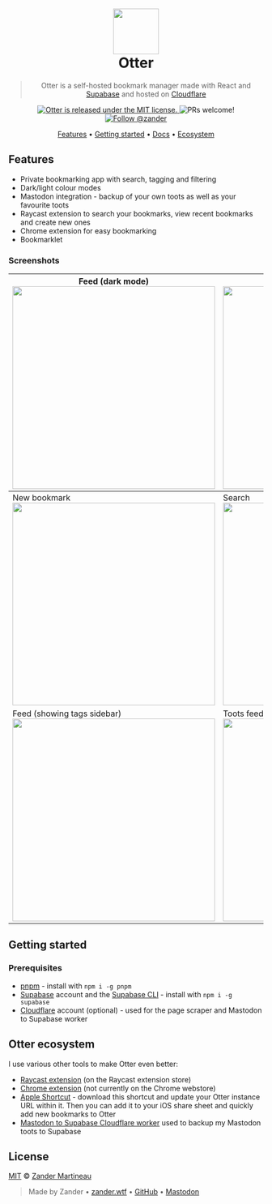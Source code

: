 <div align="center">

  <h1><img
        src="https://raw.githubusercontent.com/mrmartineau/Otter/main/public/otter-logo.svg"
        width="90"
        height="90"
      /><br/>Otter</h1>

> Otter is a self-hosted bookmark manager made with React and [Supabase](https://supabase.com) and hosted on [Cloudflare](https://cloudflare.com)

  <p>
    <a
      href="https://github.com/MrMartineau/Otter/blob/master/LICENSE"
    >
      <img
        src="https://img.shields.io/badge/license-MIT-blue.svg"
        alt="Otter is released under the MIT license."
      />
    </a>
    <img
      src="https://img.shields.io/badge/PRs-welcome-brightgreen.svg"
      alt="PRs welcome!"
    />
    <a href="https://main.elk.zone/toot.cafe/@zander">
      <img src="https://img.shields.io/mastodon/follow/90758?domain=https%3A%2F%2Ftoot.cafe" alt="Follow @zander" />
    </a>
  </p>

  <p>
    <a href="#features">Features</a> •
    <a href="#getting-started">Getting started</a> •
    <a href="#docs">Docs</a> •
    <a href="#otter-ecosystem">Ecosystem</a>
  </p>
</div>

## Features

- Private bookmarking app with search, tagging and filtering
- Dark/light colour modes
- Mastodon integration - backup of your own toots as well as your favourite toots
- Raycast extension to search your bookmarks, view recent bookmarks and create new ones
- Chrome extension for easy bookmarking
- Bookmarklet

### Screenshots

| Feed (dark mode) <br/> <img src="https://raw.githubusercontent.com/mrmartineau/Otter/main/screens/feed.png?raw=true" width="400" />                    | Feed (light mode) <br/> <img src="https://raw.githubusercontent.com/mrmartineau/Otter/main/screens/feed-light.png?raw=true" width="400" /> |
| ------------------------------------------------------------------------------------------------------------------------------------------------------ | ------------------------------------------------------------------------------------------------------------------------------------------ |
| New bookmark <br/> <img src="https://raw.githubusercontent.com/mrmartineau/Otter/main/screens/add-new.png?raw=true" width="400" />                     | Search <br/> <img src="https://raw.githubusercontent.com/mrmartineau/Otter/main/screens/search.png?raw=true" width="400" />                |
| Feed (showing tags sidebar) <br/> <img src="https://raw.githubusercontent.com/mrmartineau/Otter/main/screens/tags-sidebar.png?raw=true" width="400" /> | Toots feed <br/> <img src="https://raw.githubusercontent.com/mrmartineau/Otter/main/screens/toots.png?raw=true" width="400" />             |

## Getting started

### Prerequisites

- [pnpm](https://pnpm.io) - install with `npm i -g pnpm`
- [Supabase](https://supabase.com) account and the [Supabase CLI](https://supabase.com/docs/reference/cli/introduction) - install with `npm i -g supabase`
- [Cloudflare](https://cloudflare.com) account (optional) - used for the page scraper and Mastodon to Supabase worker

## Otter ecosystem

I use various other tools to make Otter even better:

- [Raycast extension](https://www.raycast.com/mrmartineau/otter) (on the Raycast extension store)
- [Chrome extension](https://github.com/mrmartineau/otter-extension) (not currently on the Chrome webstore)
- [Apple Shortcut](https://github.com/mrmartineau/Otter/blob/main/public/Add%20to%20Otter.shortcut) - download this shortcut and update your Otter instance URL within it. Then you can add it to your iOS share sheet and quickly add new bookmarks to Otter
- [Mastodon to Supabase Cloudflare worker](https://github.com/mrmartineau/mastodon-to-supabase) used to backup my Mastodon toots to Supabase

## License

[MIT](https://choosealicense.com/licenses/mit/) © [Zander Martineau](https://zander.wtf)

> Made by Zander • [zander.wtf](https://zander.wtf) • [GitHub](https://github.com/mrmartineau/) • [Mastodon](https://main.elk.zone/toot.cafe/@zander)
